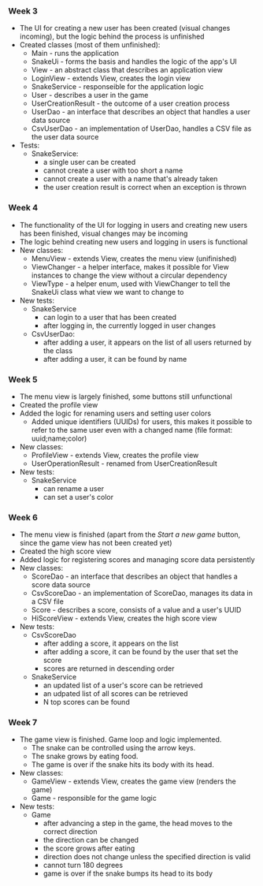 ### Week 3

* The UI for creating a new user has been created (visual changes incoming), but the logic behind the process is unfinished
* Created classes (most of them unfinished):
  * Main - runs the application
  * SnakeUi - forms the basis and handles the logic of the app's UI
  * View - an abstract class that describes an application view
  * LoginView - extends View, creates the login view
  * SnakeService - responseible for the application logic
  * User - describes a user in the game
  * UserCreationResult - the outcome of a user creation process
  * UserDao - an interface that describes an object that handles a user data source
  * CsvUserDao - an implementation of UserDao, handles a CSV file as the user data source
* Tests:
  * SnakeService:
    * a single user can be created
    * cannot create a user with too short a name
    * cannot create a user with a name that's already taken
    * the user creation result is correct when an exception is thrown

### Week 4

* The functionality of the UI for logging in users and creating new users has been finished, visual changes may be incoming
* The logic behind creating new users and logging in users is functional
* New classes:
  * MenuView - extends View, creates the menu view (unifinished)
  * ViewChanger - a helper interface, makes it possible for View instances to change the view without a circular dependency
  * ViewType - a helper enum, used with ViewChanger to tell the SnakeUi class what view we want to change to
* New tests:
  * SnakeService
    * can login to a user that has been created
    * after logging in, the currently logged in user changes
  * CsvUserDao:
    * after adding a user, it appears on the list of all users returned by the class
    * after adding a user, it can be found by name

### Week 5
* The menu view is largely finished, some buttons still unfunctional
* Created the profile view
* Added the logic for renaming users and setting user colors
  * Added unique identifiers (UUIDs) for users, this makes it possible to refer to the same user even with a changed name (file format: uuid;name;color)
* New classes:
  * ProfileView - extends View, creates the profile view
  * UserOperationResult - renamed from UserCreationResult
* New tests:
  * SnakeService
    * can rename a user
    * can set a user's color

### Week 6
* The menu view is finished (apart from the *Start a new game* button, since the game view has not been created yet)
* Created the high score view
* Added logic for registering scores and managing score data persistently
* New classes:
  * ScoreDao - an interface that describes an object that handles a score data source
  * CsvScoreDao - an implementation of ScoreDao, manages its data in a CSV file
  * Score - describes a score, consists of a value and a user's UUID
  * HiScoreView - extends View, creates the high score view
* New tests:
  * CsvScoreDao
    * after adding a score, it appears on the list
    * after adding a score, it can be found by the user that set the score
    * scores are returned in descending order
  * SnakeService
    * an updated list of a user's score can be retrieved
    * an udpated list of all scores can be retrieved
    * N top scores can be found

### Week 7
* The game view is finished. Game loop and logic implemented.
  * The snake can be controlled using the arrow keys.
  * The snake grows by eating food.
  * The game is over if the snake hits its body with its head.
* New classes:
  * GameView - extends View, creates the game view (renders the game)
  * Game - responsible for the game logic
* New tests:
  * Game
    * after advancing a step in the game, the head moves to the correct direction
    * the direction can be changed
    * the score grows after eating
    * direction does not change unless the specified direction is valid
    * cannot turn 180 degrees
    * game is over if the snake bumps its head to its body
